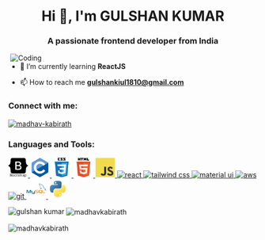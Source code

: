 
<h1 align="center">Hi 👋, I'm GULSHAN KUMAR </h1>
<h3 align="center">A passionate frontend developer from India</h3>
<img align="right" alt="Coding" width="500" src="https://www.lambdatest.com/resources/images/news24.gif">





- 🌱 I’m currently learning **ReactJS**

- 📫 How to reach me **gulshankiul1810@gmail.com**

<h3 align="left">Connect with me:</h3>
<p align="left">
<!-- <a href="https://twitter.com/madhavkabirath5" target="blank"><img align="center" src="https://raw.githubusercontent.com/rahuldkjain/github-profile-readme-generator/master/src/images/icons/Social/twitter.svg" alt="madhavkabirath5" height="30" width="40" /></a> -->
<a href="https://www.linkedin.com/in/gulshan-kumar-64244220a/" target="blank"><img align="center" src="https://raw.githubusercontent.com/rahuldkjain/github-profile-readme-generator/master/src/images/icons/Social/linked-in-alt.svg" alt="madhav-kabirath" height="30" width="40" /></a>
<!-- <a href="https://instagram.com/mk_bengoli" target="blank"><img align="center" src="https://raw.githubusercontent.com/rahuldkjain/github-profile-readme-generator/master/src/images/icons/Social/instagram.svg" alt="mk_bengoli" height="30" width="40" /></a> -->
</p>

<h3 align="left">Languages and Tools:</h3>
<p align="left">
  <a href="https://getbootstrap.com" target="_blank" rel="noreferrer">
    <img src="https://raw.githubusercontent.com/devicons/devicon/master/icons/bootstrap/bootstrap-plain-wordmark.svg" alt="bootstrap" width="40" height="40"/>
  </a>
  <a href="https://www.cprogramming.com/" target="_blank" rel="noreferrer">
    <img src="https://raw.githubusercontent.com/devicons/devicon/master/icons/c/c-original.svg" alt="c" width="40" height="40"/>
  </a>
  <a href="https://www.w3schools.com/css/" target="_blank" rel="noreferrer">
    <img src="https://raw.githubusercontent.com/devicons/devicon/master/icons/css3/css3-original-wordmark.svg" alt="css3" width="40" height="40"/>
  </a>
  <a href="https://www.w3.org/html/" target="_blank" rel="noreferrer">
    <img src="https://raw.githubusercontent.com/devicons/devicon/master/icons/html5/html5-original-wordmark.svg" alt="html5" width="40" height="40"/>
  </a>
  <a href="https://developer.mozilla.org/en-US/docs/Web/JavaScript" target="_blank" rel="noreferrer">
    <img src="https://raw.githubusercontent.com/devicons/devicon/master/icons/javascript/javascript-original.svg" alt="javascript" width="40" height="40"/>
  </a>
  <a href="https://reactjs.org/" target="_blank" rel="noreferrer">
    <img src="path/to/react-icon.svg" alt="react" width="40" height="40"/>
  </a>
  <a href="https://tailwindcss.com/" target="_blank" rel="noreferrer">
    <img src="path/to/tailwindcss-icon.svg" alt="tailwind css" width="40" height="40"/>
  </a>
  <a href="https://material-ui.com/" target="_blank" rel="noreferrer">
    <img src="path/to/material-ui-icon.svg" alt="material ui" width="40" height="40"/>
  </a>
  <a href="https://aws.amazon.com/" target="_blank" rel="noreferrer">
    <img src="path/to/aws-icon.svg" alt="aws" width="40" height="40"/>
  </a>
  <a href="https://git-scm.com/" target="_blank" rel="noreferrer">
    <img src="path/to/git-icon.svg" alt="git" width="40" height="40"/>
  </a>
  <a href="https://www.mysql.com/" target="_blank" rel="noreferrer">
    <img src="https://raw.githubusercontent.com/devicons/devicon/master/icons/mysql/mysql-original-wordmark.svg" alt="mysql" width="40" height="40"/>
  </a>
  <a href="https://www.python.org" target="_blank" rel="noreferrer">
    <img src="https://raw.githubusercontent.com/devicons/devicon/master/icons/python/python-original.svg" alt="python" width="40" height="40"/>
  </a>
</p>


<p><img align="left" src="https://github-readme-stats.vercel.app/api/top-langs?username=madhavkabirath&show_icons=true&locale=en&layout=compact" alt="gulshan  kumar" /></p>

<p>&nbsp;<img align="center" src="https://github-readme-stats.vercel.app/api?username=madhavkabirath&show_icons=true&locale=en" alt="madhavkabirath" /></p>

<p><img align="center" src="https://github-readme-streak-stats.herokuapp.com/?user=madhavkabirath&" alt="madhavkabirath" /></p>
